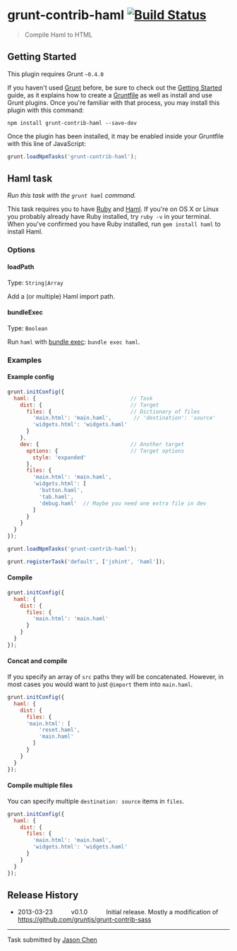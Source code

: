 # grunt-contrib-haml [![Build Status](https://secure.travis-ci.org/jhchen/grunt-contrib-haml.png?branch=master)](http://travis-ci.org/jhchen/grunt-contrib-haml) 

> Compile Haml to HTML



## Getting Started
This plugin requires Grunt `~0.4.0`

If you haven't used [Grunt](http://gruntjs.com/) before, be sure to check out the [Getting Started](http://gruntjs.com/getting-started) guide, as it explains how to create a [Gruntfile](http://gruntjs.com/sample-gruntfile) as well as install and use Grunt plugins. Once you're familiar with that process, you may install this plugin with this command:

```shell
npm install grunt-contrib-haml --save-dev
```

Once the plugin has been installed, it may be enabled inside your Gruntfile with this line of JavaScript:

```js
grunt.loadNpmTasks('grunt-contrib-haml');
```




## Haml task
_Run this task with the `grunt haml` command._

This task requires you to have [Ruby](http://www.ruby-lang.org/en/downloads/) and [Haml](http://haml.info/). If you're on OS X or Linux you probably already have Ruby installed, try `ruby -v` in your terminal. When you've confirmed you have Ruby installed, run `gem install haml` to install Haml.
### Options

#### loadPath
Type: `String|Array`

Add a (or multiple) Haml import path.

#### bundleExec
Type: `Boolean`

Run `haml` with [bundle exec](http://gembundler.com/v1.3/man/bundle-exec.1.html): `bundle exec haml`.

### Examples

#### Example config

```javascript
grunt.initConfig({
  haml: {                              // Task
    dist: {                            // Target
      files: {                         // Dictionary of files
        'main.html': 'main.haml',       // 'destination': 'source'
        'widgets.html': 'widgets.haml'
      }
    },
    dev: {                             // Another target
      options: {                       // Target options
        style: 'expanded'
      },
      files: {
        'main.html': 'main.haml',
        'widgets.html': [
          'button.haml',
          'tab.haml',
          'debug.haml'  // Maybe you need one extra file in dev
        ]
      }
    }
  }
});

grunt.loadNpmTasks('grunt-contrib-haml');

grunt.registerTask('default', ['jshint', 'haml']);
```

#### Compile

```javascript
grunt.initConfig({
  haml: {
    dist: {
      files: {
        'main.html': 'main.haml'
      }
    }
  }
});
```

#### Concat and compile

If you specify an array of `src` paths they will be concatenated. However, in most cases you would want to just `@import` them into `main.haml`.

```javascript
grunt.initConfig({
  haml: {
    dist: {
      files: {
      'main.html': [
          'reset.haml',
          'main.haml'
        ]
      }
    }
  }
});
```

#### Compile multiple files

You can specify multiple `destination: source` items in `files`.

```javascript
grunt.initConfig({
  haml: {
    dist: {
      files: {
        'main.html': 'main.haml',
        'widgets.html': 'widgets.haml'
      }
    }
  }
});
```


## Release History

 * 2013-03-23   v0.1.0   Initial release. Mostly a modification of https://github.com/gruntjs/grunt-contrib-sass

---

Task submitted by [Jason Chen](http://github.com/jhchen)
